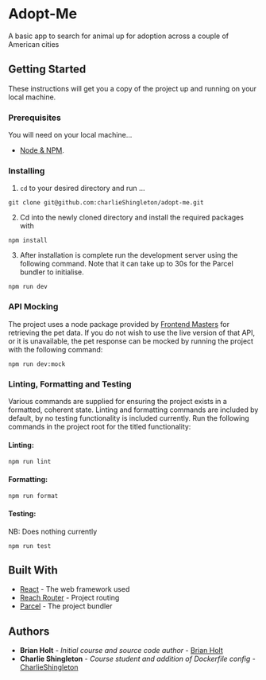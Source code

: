 # Adopt-Me

A basic app to search for animal up for adoption across a couple of American cities

## Getting Started

These instructions will get you a copy of the project up and running on your local machine.

### Prerequisites

You will need on your local machine...

* [Node & NPM](https://www.npmjs.com/get-npm).

### Installing

1. `cd` to your desired directory and run ...

```
git clone git@github.com:charlieShingleton/adopt-me.git
```

2. Cd into the newly cloned directory and install the required packages with

```
npm install
```

3. After installation is complete run the development server using the following command. Note that it can take up to 30s for the Parcel bundler to initialise.

```
npm run dev
```

### API Mocking

The project uses a node package provided by [Frontend Masters](https://github.com/FrontendMasters) for retrieving the pet data. If you do not wish to use the live version of that API, or it is unavailable, the pet response can be mocked by running the project with the following command:

```
npm run dev:mock
```

### Linting, Formatting and Testing

Various commands are supplied for ensuring the project exists in a formatted, coherent state. Linting and formatting commands are included by default, by no testing functionality is included currently. Run the following commands in the project root for the titled functionality:

#### Linting:
```
npm run lint
```

#### Formatting:
```
npm run format
```

#### Testing:
NB: Does nothing currently
```
npm run test
```

## Built With

* [React](https://facebook.github.io/react/) - The web framework used
* [Reach Router](https://reach.tech/router/) - Project routing
* [Parcel](https://parceljs.org/) - The project bundler


## Authors
* **Brian Holt** - *Initial course and source code author* - [Brian Holt](https://github.com/btholt)
* **Charlie Shingleton** - *Course student and addition of Dockerfile config* - [CharlieShingleton](https://github.com/charlieShingleton)
